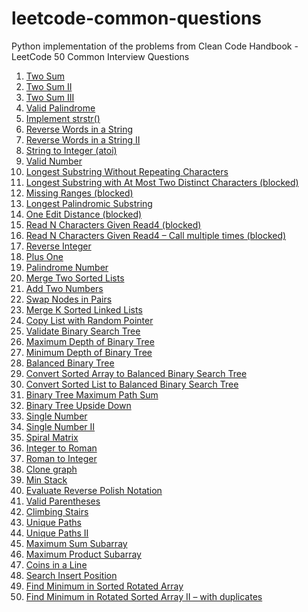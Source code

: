 # leetcode-common-questions
Python implementation of the problems from Clean Code Handbook - LeetCode 50 Common Interview Questions

1. [Two Sum](https://leetcode.com/problems/two-sum/)
2. [Two Sum II](https://leetcode.com/problems/two-sum-ii-input-array-is-sorted/)
3. [Two Sum III](https://leetcode.com/problems/two-sum-iii-data-structure-design)
4. [Valid Palindrome](https://leetcode.com/problems/valid-palindrome)
5. [Implement strstr()](https://leetcode.com/problems/implement-strstr/)
6. [Reverse Words in a String](https://leetcode.com/problems/reverse-words-in-a-string/)
7. [Reverse Words in a String II](https://leetcode.com/problems/reverse-words-in-a-string-ii/)
8. [String to Integer (atoi)](https://leetcode.com/problems/string-to-integer-atoi/)
9. [Valid Number](https://leetcode.com/problems/valid-number/)
10. [Longest Substring Without Repeating Characters](https://leetcode.com/problems/longest-substring-without-repeating-characters/)
11. [Longest Substring with At Most Two Distinct Characters (blocked)](https://leetcode.com/problems/longest-substring-with-at-most-two-distinct-characters)
12. [Missing Ranges (blocked)](https://leetcode.com/problems/missing-ranges)
13. [Longest Palindromic Substring](https://leetcode.com/problems/longest-palindromic-substring/)
14. [One Edit Distance (blocked)](https://leetcode.com/problems/one-edit-distance)
15. [Read N Characters Given Read4 (blocked)](https://leetcode.com/problems/read-n-characters-given-read4)
16. [Read N Characters Given Read4 – Call multiple times (blocked)](https://leetcode.com/problems/read-n-characters-given-read4-ii-call-multiple-times)
17. [Reverse Integer](https://leetcode.com/problems/reverse-integer/)
18. [Plus One](https://leetcode.com/problems/plus-one/)
19. [Palindrome Number]()
20. [Merge Two Sorted Lists]()
21. [Add Two Numbers]()
22. [Swap Nodes in Pairs]()
23. [Merge K Sorted Linked Lists]()
24. [Copy List with Random Pointer]()
25. [Validate Binary Search Tree]()
26. [Maximum Depth of Binary Tree]()
27. [Minimum Depth of Binary Tree]()
28. [Balanced Binary Tree]()
29. [Convert Sorted Array to Balanced Binary Search Tree]()
30. [Convert Sorted List to Balanced Binary Search Tree]()
31. [Binary Tree Maximum Path Sum]()
32. [Binary Tree Upside Down]()
33. [Single Number]()
34. [Single Number II](https://leetcode.com/problems/single-number-ii/)
35. [Spiral Matrix]()
36. [Integer to Roman]()
37. [Roman to Integer]()
38. [Clone graph]()
39. [Min Stack]()
40. [Evaluate Reverse Polish Notation]()
41. [Valid Parentheses]()
42. [Climbing Stairs]()
43. [Unique Paths]()
44. [Unique Paths II](https://leetcode.com/problems/unique-paths-ii/)
45. [Maximum Sum Subarray]()
46. [Maximum Product Subarray]()
47. [Coins in a Line]()
48. [Search Insert Position](https://leetcode.com/problems/search-insert-position/)
49. [Find Minimum in Sorted Rotated Array]()
50. [Find Minimum in Rotated Sorted Array II – with duplicates](https://leetcode.com/problems/find-minimum-in-rotated-sorted-array-ii/)

